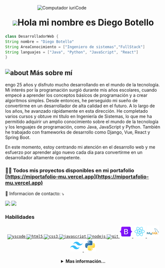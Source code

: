 

<img src="https://raw.githubusercontent.com/MicaelliMedeiros/micaellimedeiros/master/image/computer-illustration.png" min-width="400px" max-width="400px" width="400px" align="right" alt="Computador iuriCode">

<h1 align="center"><img src="https://media.giphy.com/media/hvRJCLFzcasrR4ia7z/giphy.gif" width="25px">Hola mi nombre es Diego Botello</h1></img>
<p align="left"> 
  
 ```java
class DesarrolladorWeb {
 String nombre = "Diego Botello"
 String AreaConocimiento = ["Ingeniero de sistemas","FullStack"]
 String languajes = ["Java", "Python", "JavaScript", "React"] 
}
```
## <img width="45" alt="about" src="https://raw.github.com/elizarov/elizarov/master/about.png"> Más sobre mí
engo 25 años y disfruto mucho desarrollando en el mundo de la tecnología. Mi interés por la programación surgió durante mis años escolares, cuando empecé a aprender los conceptos básicos de programación y a crear algoritmos simples. Desde entonces, he perseguido mi sueño de convertirme en un desarrollador de alta calidad en el futuro. A lo largo de los años, he avanzado rápidamente en esta dirección. He completado varios cursos y obtuve mi título en Ingeniería de Sistemas, lo que me ha permitido adquirir un amplio conocimiento sobre el mundo de la tecnología y los lenguajes de programación, como Java, JavaScript y Python. También he trabajado con frameworks de desarrollo como Django, Vue, React y Spring Boot.

En este momento, estoy centrando mi atención en el desarrollo web y me esfuerzo por aprender algo nuevo cada día para convertirme en un desarrollador altamente competente.
</p>

### 👨‍💻 Todos mis proyectos disponibles en mi portafolio [https://miportafolio-mu.vercel.app](https://miportafolio-mu.vercel.app)

<p align="left">
  💌 Informacion de contacto: ⤵️
</p>


<p align="left">
  
[<img src="https://img.shields.io/badge/-Linkedin-0e76a8?style=flat-square&logo=Linkedin&logoColor=white&link=LINK-DO-SEU-LINKEDIN" />](www.linkedin.com/in/diego-botello)
[<img src="https://img.shields.io/badge/-WhatsApp-25d366?style=flat-square&labelColor=25d366&logo=whatsapp&logoColor=white&link=API-DO-SEU-WHATSAPP" />](https://api.whatsapp.com/send?phone=3124068077)
</p>  

###  Habilidades
  <p align="center">
   <a href="https://code.visualstudio.com/">
     <code><img src="https://cdn.jsdelivr.net/gh/devicons/devicon/icons/vscode/vscode-original.svg" alt="vscode" width="40" height="40"/></code>
   </a>
   <a href="https://developer.mozilla.org/pt-BR/docs/Web/HTML">
      <code><img src="https://cdn.jsdelivr.net/gh/devicons/devicon/icons/html5/html5-plain.svg" alt="html5" width="40" height="40"/></code>
   </a>
   <a href="https://developer.mozilla.org/pt-BR/docs/Web/CSS">
      <code><img src="https://cdn.jsdelivr.net/gh/devicons/devicon/icons/css3/css3-plain.svg" alt="css3" width="40" height="40"/></code>
   </a>
   <a href="https://developer.mozilla.org/en-US/docs/Web/JavaScript">
      <code><img src="https://cdn.jsdelivr.net/gh/devicons/devicon/icons/javascript/javascript-original.svg" alt="javascript" width="40" height="40"/></code>
   </a>
   
   <a href="https://nodejs.org">
      <code><img src="https://cdn.jsdelivr.net/gh/devicons/devicon/icons/nodejs/nodejs-original.svg" alt="nodejs" width="40" height="40"/></code>
   </a>
   <a href="https://git-scm.com/">
      <code><img src="https://cdn.jsdelivr.net/gh/devicons/devicon/icons/git/git-original.svg" alt="git" width="40" height="40"/></code>
   </a>
  <a href="https://git-scm.com/">
      <code><img src="https://raw.githubusercontent.com/devicons/devicon/1119b9f84c0290e0f0b38982099a2bd027a48bf1/icons/bootstrap/bootstrap-original.svg" alt="git" width="40" height="40"/></code>
   </a>
    <a href="https://git-scm.com/">
      <code><img src="https://raw.githubusercontent.com/github/explore/80688e429a7d4ef2fca1e82350fe8e3517d3494d/topics/react/react.png" alt="git" width="40" height="40"/></code>
   </a>
  <a href="https://git-scm.com/">
      <code><img src="https://raw.githubusercontent.com/devicons/devicon/1119b9f84c0290e0f0b38982099a2bd027a48bf1/icons/mysql/mysql-original-wordmark.svg" alt="git" width="40" height="40"/></code>
   </a>
  <a href="https://git-scm.com/">
      <code><img src="https://raw.githubusercontent.com/devicons/devicon/1119b9f84c0290e0f0b38982099a2bd027a48bf1/icons/tailwindcss/tailwindcss-plain.svg  " alt="git" width="40" height="40"/></code>
   </a>
   <a href="https://git-scm.com/">
      <code><img src="https://raw.githubusercontent.com/devicons/devicon/1119b9f84c0290e0f0b38982099a2bd027a48bf1/icons/python/python-original.svg  " alt="git" width="40" height="40"/></code>
   </a>
  

 

<h4 align="center">
<details>
<summary>Mas información...</summary>


<p align="center">
  <a href="https://github.com/diegoabt18">
    <img
      align="center"
      height="150em"
      src="https://github-readme-stats.vercel.app/api?username=diegoabt18&locale=es&show_icons=true&include_all_commits=true&count_private=true&theme=tokyonight"
    />
  </a>
  <a href="https://github.com/diegoabt18">
    <img
      align="center"
      height="150em"
      src="https://github-readme-stats.vercel.app/api/top-langs/?username=diegoabt18&locale=es&show_icons=true&include_all_commits=true&count_private=true&layout=compact&theme=tokyonight"
    />
  </a>
</p>


<p align="center">
  <a href="https://github.com/diegoabt18">
    <img
      align="center"
      src="https://github-profile-trophy.vercel.app/?username=diegoabt18&locale=es&theme=onedark&no-frame=true&row=1&&margin-w=20&no-bg=true"
    />
  </a>
</a>
</p>

<h3 align="center">Proyectos destacados:</h3>

<p align="center">
  <a href="https://github.com/diegoabt18/chiwi-academy">
    <img
      align="center"
      height="120em"
      src="https://github-readme-stats.vercel.app/api/pin/?username=diegoabt18&repo=chiwi-academy&locale=es&theme=tokyonight">
    </img>
  </a>

  <a href="https://github.com/diegoabt18/ecomerce_embellecimientoautomotriz">
    <img
      align="center"
      height="120em"
      src="https://github-readme-stats.vercel.app/api/pin/?username=diegoabt18&repo=ecomerce_embellecimientoautomotriz&locale=es&theme=tokyonight">
    </img>
  </a>

  <a href="https://github.com/diegoabt18/fronttodolist">
    <img
      align="center"
      height="120em"
      src="https://github-readme-stats.vercel.app/api/pin/?username=diegoabt18&repo=fronttodolist&locale=es&theme=tokyonight">
    </img>
  </a>
</p>


</details>





